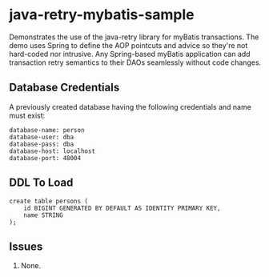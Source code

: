 # java-retry-mybatis-sample

Demonstrates the use of the java-retry library for myBatis transactions.
The demo uses Spring to define the AOP pointcuts and advice so they're
not hard-coded nor intrusive. Any Spring-based myBatis application can
add transaction retry semantics to their DAOs seamlessly without code
changes.

## Database Credentials

A previously created database having the following credentials and name must
exist:

    database-name: person
    database-user: dba
    database-pass: dba
    database-host: localhost
    database-port: 48004

## DDL To Load

```
create table persons (
    id BIGINT GENERATED BY DEFAULT AS IDENTITY PRIMARY KEY,
    name STRING
);
```

## Issues

1. None.
